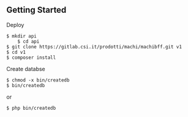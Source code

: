 ## Getting Started

Deploy

    $ mkdir api
		$ cd api
    $ git clone https://gitlab.csi.it/prodotti/machi/machibff.git v1
    $ cd v1
    $ composer install

Create databse

    $ chmod -x bin/createdb
    $ bin/createdb

or

    $ php bin/createdb
